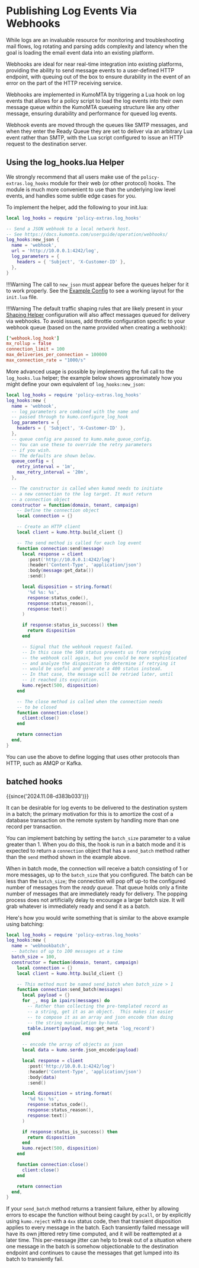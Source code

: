# Publishing Log Events Via Webhooks

While logs are an invaluable resource for monitoring and troubleshooting mail
flows, log rotating and parsing adds complexity and latency when the goal is
loading the email event data into an existing platform.

Webhooks are ideal for near real-time integration into existing platforms,
providing the ability to send message events to a user-defined HTTP endpoint,
with queuing out of the box to ensure durability in the event of an error on
the part of the HTTP receiving service.

Webhooks are implemented in KumoMTA by triggering a Lua hook on log events that
allows for a policy script to load the log events into their own message queue
within the KumoMTA queueing structure like any other message, ensuring
durability and performance for queued log events.

Webhook events are moved through the queues like SMTP messages, and when they
enter the Ready Queue they are set to deliver via an arbitrary Lua event rather
than SMTP, with the Lua script configured to issue an HTTP request to the
destination server.

## Using the log_hooks.lua Helper

We strongly recommend that all users make use of the `policy-extras.log_hooks`
module for their web (or other protocol) hooks. The module is much more
convenient to use than the underlying low level events, and handles some
subtle edge cases for you.

To implement the helper, add the following to your init.lua:

```lua
local log_hooks = require 'policy-extras.log_hooks'

-- Send a JSON webhook to a local network host.
-- See https://docs.kumomta.com/userguide/operation/webhooks/
log_hooks:new_json {
  name = 'webhook',
  url = 'http://10.0.0.1:4242/log',
  log_parameters = {
    headers = { 'Subject', 'X-Customer-ID' },
  },
}
```

!!!Warning
    The call to `new_json` must appear before the queues helper for it to work
    properly. See the [Example Config](../configuration/example.md) to see a
    working layout for the `init.lua` file.

!!!Warning
    The default traffic shaping rules that are likely present in your [Shaping Helper](../configuration/trafficshaping.md) configuration will also affect messages queued for delivery via webhooks. To avoid issues, add throttle configuration specific to your webhook queue (based on the name provided when creating a webhook):

```toml
['webhook.log_hook']
mx_rollup = false
connection_limit = 100
max_deliveries_per_connection = 100000
max_connection_rate = "1000/s"
```

More advanced usage is possible by implementing the full call to the
`log_hooks.lua` helper; the example below shows approximately
how you might define your own equivalent of `log_hooks:new_json`:

```lua
local log_hooks = require 'policy-extras.log_hooks'
log_hooks:new {
  name = 'webhook',
  -- log_parameters are combined with the name and
  -- passed through to kumo.configure_log_hook
  log_parameters = {
    headers = { 'Subject', 'X-Customer-ID' },
  },
  -- queue config are passed to kumo.make_queue_config.
  -- You can use these to override the retry parameters
  -- if you wish.
  -- The defaults are shown below.
  queue_config = {
    retry_interval = '1m',
    max_retry_interval = '20m',
  },

  -- The constructor is called when kumod needs to initiate
  -- a new connection to the log target. It must return
  -- a connection object
  constructor = function(domain, tenant, campaign)
    -- Define the connection object
    local connection = {}

    -- Create an HTTP client
    local client = kumo.http.build_client {}

    -- The send method is called for each log event
    function connection:send(message)
      local response = client
        :post('http://10.0.0.1:4242/log')
        :header('Content-Type', 'application/json')
        :body(message:get_data())
        :send()

      local disposition = string.format(
        '%d %s: %s',
        response:status_code(),
        response:status_reason(),
        response:text()
      )

      if response:status_is_success() then
        return disposition
      end

      -- Signal that the webhook request failed.
      -- In this case the 500 status prevents us from retrying
      -- the webhook call again, but you could be more sophisticated
      -- and analyze the disposition to determine if retrying it
      -- would be useful and generate a 400 status instead.
      -- In that case, the message will be retried later, until
      -- it reached its expiration.
      kumo.reject(500, disposition)
    end

    -- The close method is called when the connection needs
    -- to be closed
    function connection:close()
      client:close()
    end

    return connection
  end,
}
```

You can use the above to define logging that uses other protocols
than HTTP, such as AMQP or Kafka.

## batched hooks

{{since('2024.11.08-d383b033')}}

It can be desirable for log events to be delivered to the destination
system in a batch; the primary motivation for this is to amortize the
cost of a database transaction on the remote system by handling more than
one record per transaction.

You can implement batching by setting the `batch_size` parameter
to a value greater than 1. When you do this, the hook is run in a batch
mode and it is expected to return a `connection` object that has
a `send_batch` method rather than the `send` method shown in the example
above.

When in batch mode, the connection will receive a batch consisting of
1 or more messages, up to the `batch_size` that you configured. The batch
can be less than the `batch_size`; the connection will pop off up-to the
configured number of messages from the *ready queue*. That queue holds
only a finite number of messages that are immediately ready for delivery.
The popping process does not artificially delay to encourage a larger
batch size. It will grab whatever is immediately ready and send it
as a batch.

Here's how you would write something that is similar to the above example
using batching:

```lua
local log_hooks = require 'policy-extras.log_hooks'
log_hooks:new {
  name = 'webhookbatch',
  -- batches of up to 100 messages at a time
  batch_size = 100,
  constructor = function(domain, tenant, campaign)
    local connection = {}
    local client = kumo.http.build_client {}

    -- This method must be named send_batch when batch_size > 1
    function connection:send_batch(messages)
      local payload = {}
      for _, msg in ipairs(messages) do
        -- Rather than collecting the pre-templated record as
        -- a string, get it as an object.  This makes it easier
        -- to compose it as an array and json encode than doing
        -- the string manipulation by-hand.
        table.insert(payload, msg:get_meta 'log_record')
      end

      -- encode the array of objects as json
      local data = kumo.serde.json_encode(payload)

      local response = client
        :post('http://10.0.0.1:4242/log')
        :header('Content-Type', 'application/json')
        :body(data)
        :send()

      local disposition = string.format(
        '%d %s: %s',
        response:status_code(),
        response:status_reason(),
        response:text()
      )

      if response:status_is_success() then
        return disposition
      end
      kumo.reject(500, disposition)
    end

    function connection:close()
      client:close()
    end

    return connection
  end,
}
```

If your `send_batch` method returns a transient failure, either by allowing
errors to escape the function without being caught by `pcall`, or by
explicitly using `kumo.reject` with a `4xx` status code, then that
transient disposition applies to every message in the batch. Each
transiently failed message will have its own jittered retry time computed,
and it will be reattempted at a later time.  This per-message jitter can
help to break out of a situation where one message in the batch is somehow
objectionable to the destination endpoint and continues to cause the
messages that get lumped into its batch to transiently fail.
